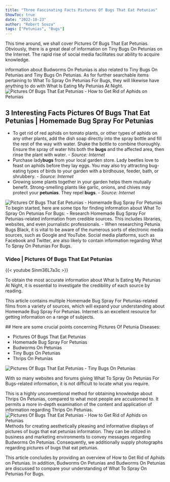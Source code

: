 ```yaml
---
title: "Three Fascinating Facts Pictures Of Bugs That Eat Petunias"
ShowToc: true 
date: "2022-10-23"
author: "Robert Souza" 
tags: ["Petunias", "Bugs"]
---
```


	
This time around, we shall cover Pictures Of Bugs That Eat Petunias. Obviously, there is a great deal of information on Tiny Bugs On Petunias on the Internet. The rapid rise of social media facilitates our ability to acquire knowledge.

information about Budworms On Petunias is also related to Tiny Bugs On Petunias and Tiny Bugs On Petunias. As for further searchable items pertaining to What To Spray On Petunias For Bugs, they will likewise have anything to do with What Is Eating My Petunias At Night.
<img loading="lazy" src="https://acidcow.com/pics/20090821/pics/8/plants_08.jpg" onerror="this.onerror=null;this.src='https://blogger.googleusercontent.com/img/a/AVvXsEhe7F7TRXHtjiKvHb5vS7DmnxvpHiDyoYyYvm1nHB3Qp2_w3BnM6A2eq4v7FYxCC9bfZt3a9vIMtAYEKUiaDQbHMg-ViyGmRIj39MLp0bGFfgfYw1Dc9q_H-T0wiTm3l0Uq42dETrN9eC8aGJ9_IORZsxST1AcLR7np1koOfcc7tnHa4S8Mwz_xD9d0=s16000';" alt="Pictures Of Bugs That Eat Petunias - How to Get Rid of Aphids on Petunias" >

## 3 Interesting Facts Pictures Of Bugs That Eat Petunias | Homemade Bug Spray For Petunias
-   To get rid of red aphids on tomato plants, or other types of aphids on any other plants, add the dish soap directly into the spray bottle and fill the rest of the way with water. Shake the bottle to combine thoroughly. Ensure the spray of water hits both the **bugs** and the affected area, then rinse the plant with water. - <cite>Source: Internet</cite>
-   Purchase lady**bugs** from your local garden store. Lady beetles love to feast on aphids before they lay eggs. You may also try attracting bug-eating types of birds to your garden with a birdhouse, feeder, bath, or shrubbery. - <cite>Source: Internet</cite>
-   Growing some plants together in your garden helps them mutually benefit. Strong-smelling plants like garlic, onions, and chives may protect your **petunias**. They repel **bugs**. - <cite>Source: Internet</cite>


<img loading="lazy" src="https://c8.alamy.com/comp/H8N9T0/black-eyed-dragonfly-on-a-stick-looking-for-bugs-to-eat-H8N9T0.jpg" onerror="this.onerror=null;this.src='https://blogger.googleusercontent.com/img/a/AVvXsEhe7F7TRXHtjiKvHb5vS7DmnxvpHiDyoYyYvm1nHB3Qp2_w3BnM6A2eq4v7FYxCC9bfZt3a9vIMtAYEKUiaDQbHMg-ViyGmRIj39MLp0bGFfgfYw1Dc9q_H-T0wiTm3l0Uq42dETrN9eC8aGJ9_IORZsxST1AcLR7np1koOfcc7tnHa4S8Mwz_xD9d0=s16000';" alt="Pictures Of Bugs That Eat Petunias - Homemade Bug Spray For Petunias" >
To begin started, here are some tips for finding information about What To Spray On Petunias For Bugs:
- Research Homemade Bug Spray For Petunias-related information from credible sources. This includes libraries, websites, and even journalistic professionals.
- When researching Petunia Bugs Black, it is vital to be aware of the numerous sorts of electronic media sources, such as Google and YouTube. Social media platforms, such as Facebook and Twitter, are also likely to contain information regarding What To Spray On Petunias For Bugs.

### Video | Pictures Of Bugs That Eat Petunias
{{< youtube Sinm36L7a3c >}} 

To obtain the most accurate information about What Is Eating My Petunias At Night, it is essential to investigate the credibility of each source by reading.

This article contains multiple Homemade Bug Spray For Petunias-related films from a variety of sources, which will expand your understanding about Homemade Bug Spray For Petunias. Internet is an excellent resource for getting information on a range of subjects.
<script async="async" data-cfasync="false" src="//normallydemandedalter.com/fe63df3c5408708b15d8dc3d9b206b31/invoke.js"></script>
<div id="container-fe63df3c5408708b15d8dc3d9b206b31"></div>
## Here are some crucial points concerning Pictures Of Petunia Diseases:

- Pictures Of Bugs That Eat Petunias
- Homemade Bug Spray For Petunias
- Budworms On Petunias
- Tiny Bugs On Petunias
- Thrips On Petunias

 <img loading="lazy" src="https://eattheplanet.org/wp-content/uploads/2020/05/2560px-N.Odorata.jpg" onerror="this.onerror=null;this.src='https://blogger.googleusercontent.com/img/a/AVvXsEhe7F7TRXHtjiKvHb5vS7DmnxvpHiDyoYyYvm1nHB3Qp2_w3BnM6A2eq4v7FYxCC9bfZt3a9vIMtAYEKUiaDQbHMg-ViyGmRIj39MLp0bGFfgfYw1Dc9q_H-T0wiTm3l0Uq42dETrN9eC8aGJ9_IORZsxST1AcLR7np1koOfcc7tnHa4S8Mwz_xD9d0=s16000';" alt="Pictures Of Bugs That Eat Petunias - Tiny Bugs On Petunias" >

With so many websites and forums giving What To Spray On Petunias For Bugs-related information, it is not difficult to locate what you require.

This is a highly unconventional method for obtaining knowledge about Thrips On Petunias, compared to what most people are accustomed to. It permits a more in-depth examination of the content and application of information regarding Thrips On Petunias.
<img loading="lazy" src="http://clearwatersun.org/yahoo_site_admin/assets/images/belly_button_buffalo_garage.63191637_std.jpg" onerror="this.onerror=null;this.src='https://blogger.googleusercontent.com/img/a/AVvXsEhe7F7TRXHtjiKvHb5vS7DmnxvpHiDyoYyYvm1nHB3Qp2_w3BnM6A2eq4v7FYxCC9bfZt3a9vIMtAYEKUiaDQbHMg-ViyGmRIj39MLp0bGFfgfYw1Dc9q_H-T0wiTm3l0Uq42dETrN9eC8aGJ9_IORZsxST1AcLR7np1koOfcc7tnHa4S8Mwz_xD9d0=s16000';" alt="Pictures Of Bugs That Eat Petunias - How to Get Rid of Aphids on Petunias" >
Methods for creating aesthetically pleasing and informative displays of pictures of bugs that eat petunias information. They can be utilized in business and marketing environments to convey messages regarding Budworms On Petunias. Consequently, we additionally supply photographs regarding pictures of bugs that eat petunias.

This article concludes by providing an overview of How to Get Rid of Aphids on Petunias. In addition, Budworms On Petunias and Budworms On Petunias are discussed to compare your understanding of What To Spray On Petunias For Bugs.
	
	

